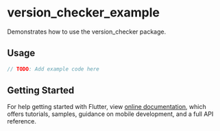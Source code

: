 # version_checker_example

Demonstrates how to use the version_checker package.

## Usage

```dart
// TODO: Add example code here
```

## Getting Started

For help getting started with Flutter, view
[online documentation](https://flutter.dev/docs), which offers tutorials,
samples, guidance on mobile development, and a full API reference.

